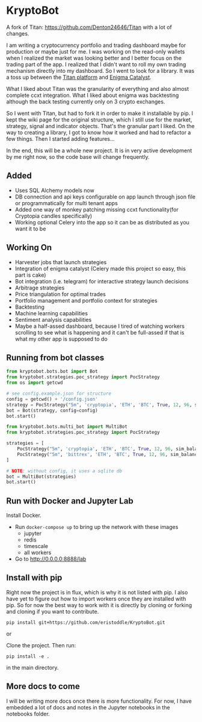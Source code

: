 # KryptoBot

A fork of Titan: https://github.com/Denton24646/Titan with a lot of changes.

I am writing a cryptocurrency portfolio and trading dashboard maybe for production or maybe just for me. I was working on the read-only wallets when I realized the market was looking better and I better focus on the trading part of the app. I realized that I didn't want to roll my own trading mechanism directly into my dashboard. So I went to look for a library. It was a toss up between the [Titan platform](https://github.com/Denton24646/Titan) and [Enigma Catalyst](https://github.com/enigmampc/catalyst).

What I liked about Titan was the granularity of everything and also almost complete ccxt integration. What I liked about enigma was backtesting although the back testing currently only on 3 crypto exchanges.

So I went with Titan, but had to fork it in order to make it installable by pip. I kept the wiki page for the original structure, which I still use for the market, strategy, signal and indicator objects. That's the granular part I liked. On the way to creating a library, I got to know how it worked and had to refactor a few things. Then I started adding features...

In the end, this will be a whole new project. It is in very active development by me right now, so the code base will change frequently.

## Added

- Uses SQL Alchemy models now
- DB connection and api keys configurable on app launch through json file or programmatically for multi tenant apps
- Added one way of monkey patching missing ccxt functionality(for Cryptopia candles specifically)
- Working optional Celery into the app so it can be as distributed as you want it to be

## Working On

- Harvester jobs that launch strategies
- Integration of enigma catalyst (Celery made this project so easy, this part is cake)
- Bot integration (i.e. telegram) for interactive strategy launch decisions
- Arbitrage strategies
- Price triangulation for optimal trades
- Portfolio management and portfolio context for strategies
- Backtesting
- Machine learning capabilities
- Sentiment analysis capabilities
- Maybe a half-assed dashboard, because I tired of watching workers scrolling to see what is happening and it can't be full-assed if that is what my other app is supposed to do

## Running from bot classes

```python
from kryptobot.bots.bot import Bot
from kryptobot.strategies.poc_strategy import PocStrategy
from os import getcwd

# see config.example.json for structure
config = getcwd() + '/config.json'
strategy = PocStrategy("5m", 'cryptopia', 'ETH', 'BTC', True, 12, 96, sim_balance=10)
bot = Bot(strategy, config=config)
bot.start()

```



```python
from kryptobot.bots.multi_bot import MultiBot
from kryptobot.strategies.poc_strategy import PocStrategy

strategies = [
    PocStrategy("5m", 'cryptopia', 'ETH', 'BTC', True, 12, 96, sim_balance=10),
    PocStrategy("5m", 'bittrex', 'ETH', 'BTC', True, 12, 96, sim_balance=10)
]

# NOTE: without config, it uses a sqlite db
bot = MultiBot(strategies)
bot.start()

```

## Run with Docker and Jupyter Lab

Install Docker.

- Run `docker-compose up` to bring up the network with these images
    - jupyter
    - redis
    - timescale
    - all workers
- Go to http://0.0.0.0:8888/lab

## Install with pip

Right now the project is in flux, which is why it is not listed with pip.
I also have yet to figure out how to import workers once they are installed with pip.
So for now the best way to work with it is directly by cloning or forking and cloning
if you want to contribute.

`pip install git+https://github.com/eristoddle/KryptoBot.git`

or

Clone the project. Then run:

`pip install -e .`

in the main directory.

## More docs to come

I will be writing more docs once there is more functionality. For now, I have
embedded a lot of docs and notes in the Jupyter notebooks in the notebooks folder.

